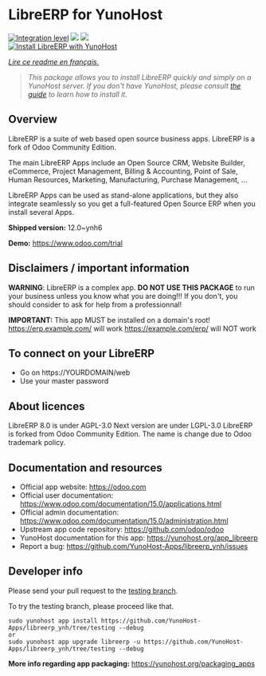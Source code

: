 <!--
N.B.: This README was automatically generated by https://github.com/YunoHost/apps/tree/master/tools/README-generator
It shall NOT be edited by hand.
-->

# LibreERP for YunoHost

[![Integration level](https://dash.yunohost.org/integration/libreerp.svg)](https://dash.yunohost.org/appci/app/libreerp) ![](https://ci-apps.yunohost.org/ci/badges/libreerp.status.svg) ![](https://ci-apps.yunohost.org/ci/badges/libreerp.maintain.svg)  
[![Install LibreERP with YunoHost](https://install-app.yunohost.org/install-with-yunohost.svg)](https://install-app.yunohost.org/?app=libreerp)

*[Lire ce readme en français.](./README_fr.md)*

> *This package allows you to install LibreERP quickly and simply on a YunoHost server.
If you don't have YunoHost, please consult [the guide](https://yunohost.org/#/install) to learn how to install it.*

## Overview

LibreERP is a suite of web based open source business apps. LibreERP is a fork of Odoo Community Edition.

The main LibreERP Apps include an Open Source CRM, Website Builder, eCommerce, Project Management, Billing &amp; Accounting, Point of Sale, Human Resources, Marketing, Manufacturing, Purchase Management, ...

LibreERP Apps can be used as stand-alone applications, but they also integrate seamlessly so you get a full-featured Open Source ERP when you install several Apps.


**Shipped version:** 12.0~ynh6

**Demo:** https://www.odoo.com/trial

## Disclaimers / important information

**WARNING**: LibreERP is a complex app. **DO NOT USE THIS PACKAGE** to run your business unless you know what you are doing!!! If you don't, you should consider to ask for help from a professionnal!

**IMPORTANT:** This app MUST be installed on a domain's root!
https://erp.example.com/ will work
https://example.com/erp/ will NOT work

To connect on your LibreERP
-----------
- Go on https://YOURDOMAIN/web
- Use your master password

About licences
-----------
LibreERP 8.0 is under AGPL-3.0
Next version are under LGPL-3.0
LibreERP is forked from Odoo Community Edition. The name is change due to Odoo trademark policy.

## Documentation and resources

* Official app website: https://odoo.com
* Official user documentation: https://www.odoo.com/documentation/15.0/applications.html
* Official admin documentation: https://www.odoo.com/documentation/15.0/administration.html
* Upstream app code repository: https://github.com/odoo/odoo
* YunoHost documentation for this app: https://yunohost.org/app_libreerp
* Report a bug: https://github.com/YunoHost-Apps/libreerp_ynh/issues

## Developer info

Please send your pull request to the [testing branch](https://github.com/YunoHost-Apps/libreerp_ynh/tree/testing).

To try the testing branch, please proceed like that.
```
sudo yunohost app install https://github.com/YunoHost-Apps/libreerp_ynh/tree/testing --debug
or
sudo yunohost app upgrade libreerp -u https://github.com/YunoHost-Apps/libreerp_ynh/tree/testing --debug
```

**More info regarding app packaging:** https://yunohost.org/packaging_apps
